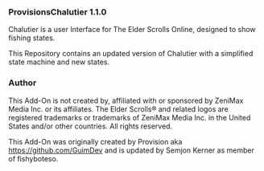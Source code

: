 ### ProvisionsChalutier 1.1.0

Chalutier is a user Interface for The Elder Scrolls Online, designed to show fishing states.

This Repository contains an updated version of Chalutier with a simplified state machine and new states.

### Author
This Add-On is not created by, affiliated with or sponsored by ZeniMax Media Inc. or its affiliates.
The Elder Scrolls® and related logos are registered trademarks or trademarks of ZeniMax Media Inc. in the United States and/or other countries.
All rights reserved.

This Add-On was originally created by Provision aka https://github.com/GuimDev and is updated by Semjon Kerner as member of fishyboteso.
